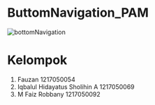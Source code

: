 # ButtomNavigation_PAM
![bottomNavigation](https://github.com/Iqbaal230902/ButtomNavigation_PAM/assets/95160015/f4746220-9e2b-4b8c-9934-1e06258c0b70)

# Kelompok
1. Fauzan 1217050054
2. Iqbalul Hidayatus Sholihin A 1217050069
3. M Faiz Robbany 1217050092
